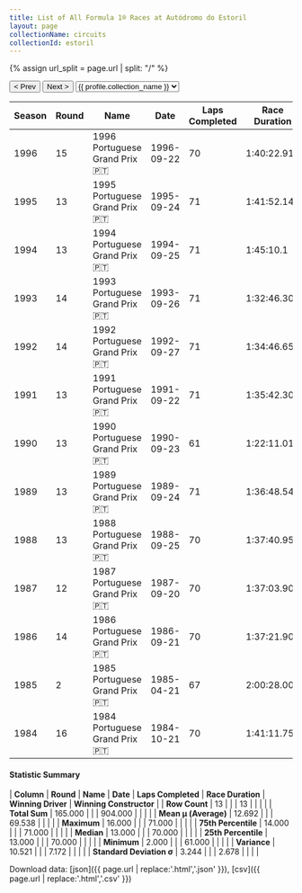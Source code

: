 ```yaml
---
title: List of All Formula 1® Races at Autódromo do Estoril
layout: page
collectionName: circuits
collectionId: estoril
---
```


{% assign url_split = page.url | split: "/" %}
<div id="collection-navigation">
<button onclick="selector.options[selector.selectedIndex-1].value && (window.location = selector.options[selector.selectedIndex-1].value);">&lt; Prev</button>
<button onclick="selector.options[selector.selectedIndex+1].value && (window.location = selector.options[selector.selectedIndex+1].value);">Next &gt;</button>
<select id="selector" onchange="this.options[this.selectedIndex].value && (window.location = this.options[this.selectedIndex].value);">
  {% for collectionId in site.data[page.collectionName].refs %}
    {% if collectionId == page.collectionId %}
      {% assign selected = "selected" %}
    {% else %}
      {% assign selected = "" %}
    {% endif %}
    {% assign profile = site.data[page.collectionName][collectionId].profile %}
    <option value="/f1/{{ page.collectionName }}/{{ collectionId }}/{{ url_split[4] }}" {{ selected }}>{{ profile.collection_name }}</option>
  {% endfor %}
</select>
</div>

| Season | Round | Name | Date | Laps Completed | Race Duration | Winning Driver | Winning Constructor |
|--|--|--|--|--|--|--|--|
| 1996 | 15 | 1996 Portuguese Grand Prix 🇵🇹 | 1996-09-22 | 70 | 1:40:22.915 | Jacques Villeneuve 🇨🇦 | Williams 🇬🇧 |
| 1995 | 13 | 1995 Portuguese Grand Prix 🇵🇹 | 1995-09-24 | 71 | 1:41:52.145 | David Coulthard 🇬🇧 | Williams 🇬🇧 |
| 1994 | 13 | 1994 Portuguese Grand Prix 🇵🇹 | 1994-09-25 | 71 | 1:45:10.1 | Damon Hill 🇬🇧 | Williams 🇬🇧 |
| 1993 | 14 | 1993 Portuguese Grand Prix 🇵🇹 | 1993-09-26 | 71 | 1:32:46.309 | Michael Schumacher 🇩🇪 | Benetton 🇮🇹 |
| 1992 | 14 | 1992 Portuguese Grand Prix 🇵🇹 | 1992-09-27 | 71 | 1:34:46.659 | Nigel Mansell 🇬🇧 | Williams 🇬🇧 |
| 1991 | 13 | 1991 Portuguese Grand Prix 🇵🇹 | 1991-09-22 | 71 | 1:35:42.304 | Riccardo Patrese 🇮🇹 | Williams 🇬🇧 |
| 1990 | 13 | 1990 Portuguese Grand Prix 🇵🇹 | 1990-09-23 | 61 | 1:22:11.014 | Nigel Mansell 🇬🇧 | Ferrari 🇮🇹 |
| 1989 | 13 | 1989 Portuguese Grand Prix 🇵🇹 | 1989-09-24 | 71 | 1:36:48.546 | Gerhard Berger 🇦🇹 | Ferrari 🇮🇹 |
| 1988 | 13 | 1988 Portuguese Grand Prix 🇵🇹 | 1988-09-25 | 70 | 1:37:40.958 | Alain Prost 🇫🇷 | McLaren 🇬🇧 |
| 1987 | 12 | 1987 Portuguese Grand Prix 🇵🇹 | 1987-09-20 | 70 | 1:37:03.906 | Alain Prost 🇫🇷 | McLaren 🇬🇧 |
| 1986 | 14 | 1986 Portuguese Grand Prix 🇵🇹 | 1986-09-21 | 70 | 1:37:21.900 | Nigel Mansell 🇬🇧 | Williams 🇬🇧 |
| 1985 | 2 | 1985 Portuguese Grand Prix 🇵🇹 | 1985-04-21 | 67 | 2:00:28.006 | Ayrton Senna 🇧🇷 | Team Lotus 🇬🇧 |
| 1984 | 16 | 1984 Portuguese Grand Prix 🇵🇹 | 1984-10-21 | 70 | 1:41:11.753 | Alain Prost 🇫🇷 | McLaren 🇬🇧 |

#### Statistic Summary

| **Column** | **Round** | **Name** | **Date** | **Laps Completed** | **Race Duration** | **Winning Driver** | **Winning Constructor** |
| **Row Count** | 13 |  |  | 13 |  |  |  |
| **Total Sum** | 165.000 |  |  | 904.000 |  |  |  |
| **Mean μ (Average)** | 12.692 |  |  | 69.538 |  |  |  |
| **Maximum** | 16.000 |  |  | 71.000 |  |  |  |
| **75th Percentile** | 14.000 |  |  | 71.000 |  |  |  |
| **Median** | 13.000 |  |  | 70.000 |  |  |  |
| **25th Percentile** | 13.000 |  |  | 70.000 |  |  |  |
| **Minimum** | 2.000 |  |  | 61.000 |  |  |  |
| **Variance** | 10.521 |  |  | 7.172 |  |  |  |
| **Standard Deviation σ** | 3.244 |  |  | 2.678 |  |  |  |

Download data: [json]({{ page.url | replace:'.html','.json' }}), [csv]({{ page.url | replace:'.html','.csv' }})
